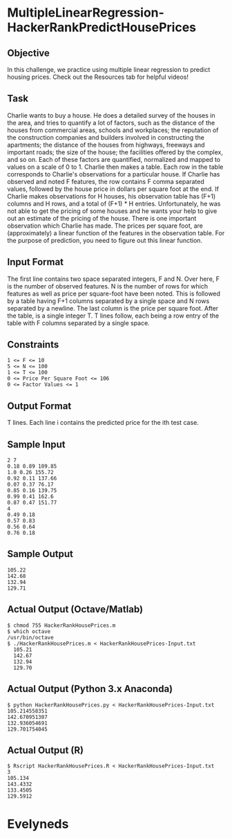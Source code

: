 # MultipleLinearRegression-HackerRankPredictHousePrices

## Objective
In this challenge, we practice using multiple linear regression to predict housing prices. Check out the Resources tab for helpful videos!

## Task
Charlie wants to buy a house. He does a detailed survey of the houses in the area, and tries to quantify a lot of factors, such as the distance of the houses from commercial areas, schools and workplaces; the reputation of the construction companies and builders involved in constructing the apartments; the distance of the houses from highways, freeways and important roads; the size of the house; the facilities offered by the complex, and so on.
Each of these factors are quantified, normalized and mapped to values on a scale of 0 to 1. Charlie then makes a table. Each row in the table corresponds to Charlie's observations for a particular house. If Charlie has observed and noted F features, the row contains F comma separated values, followed by the house price in dollars per square foot at the end. If Charlie makes observations for H houses, his observation table has (F+1) columns and H rows, and a total of (F+1) * H entries.
Unfortunately, he was not able to get the pricing of some houses and he wants your help to give out an estimate of the pricing of the house.
There is one important observation which Charlie has made.
The prices per square foot, are (approximately) a linear function of the features in the observation table. For the purpose of prediction, you need to figure out this linear function.

## Input Format
The first line contains two space separated integers, F and N.
Over here, F is the number of observed features. N is the number of rows for which features as well as price per square-foot have been noted.
This is followed by a table having F+1 columns separated by a single space and N rows separated by a newline. The last column is the price per square foot.
After the table, is a single integer T. T lines follow, each being a row entry of the table with F columns separated by a single space.

## Constraints
```
1 <= F <= 10
5 <= N <= 100
1 <= T <= 100
0 <= Price Per Square Foot <= 106
0 <= Factor Values <= 1
```

## Output Format
T lines. Each line i contains the predicted price for the ith test case.

## Sample Input
```
2 7
0.18 0.89 109.85
1.0 0.26 155.72
0.92 0.11 137.66
0.07 0.37 76.17
0.85 0.16 139.75
0.99 0.41 162.6
0.87 0.47 151.77
4
0.49 0.18
0.57 0.83
0.56 0.64
0.76 0.18
```

## Sample Output
```
105.22
142.68
132.94
129.71
```


## Actual Output (Octave/Matlab)
```
$ chmod 755 HackerRankHousePrices.m
$ which octave
/usr/bin/octave
$ ./HackerRankHousePrices.m < HackerRankHousePrices-Input.txt
  105.21
  142.67
  132.94
  129.70
```

## Actual Output (Python 3.x Anaconda)
```
$ python HackerRankHousePrices.py < HackerRankHousePrices-Input.txt
105.214558351
142.670951307
132.936054691
129.701754045
```

## Actual Output (R)
```
$ Rscript HackerRankHousePrices.R < HackerRankHousePrices-Input.txt
3
105.134
143.4332
133.4505
129.5912
```
# Evelyneds
